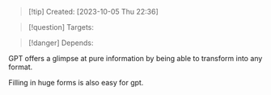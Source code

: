 
>[!tip] Created: [2023-10-05 Thu 22:36]

>[!question] Targets: 

>[!danger] Depends: 

GPT offers a glimpse at pure information by being able to transform into any format.

Filling in huge forms is also easy for gpt.